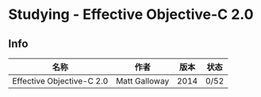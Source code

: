 # Studying - Effective Objective-C 2.0

## Info

名称 | 作者 | 版本 | 状态
--- | --- | --- | ---
Effective Objective-C 2.0 | Matt Galloway | 2014 | 0/52
